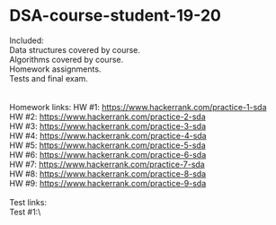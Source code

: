 # DSA-course-student-19-20

Included:\
Data structures covered by course.\
Algorithms covered by course.\
Homework assignments.\
Tests and final exam.\
\
\
Homework links:
HW #1: https://www.hackerrank.com/practice-1-sda \
HW #2: https://www.hackerrank.com/practice-2-sda \
HW #3: https://www.hackerrank.com/practice-3-sda \
HW #4: https://www.hackerrank.com/practice-4-sda \
HW #5: https://www.hackerrank.com/practice-5-sda \
HW #6: https://www.hackerrank.com/practice-6-sda \
HW #7: https://www.hackerrank.com/practice-7-sda \
HW #8: https://www.hackerrank.com/practice-8-sda \
HW #9: https://www.hackerrank.com/practice-9-sda \
\
Test links:\
Test #1:\
